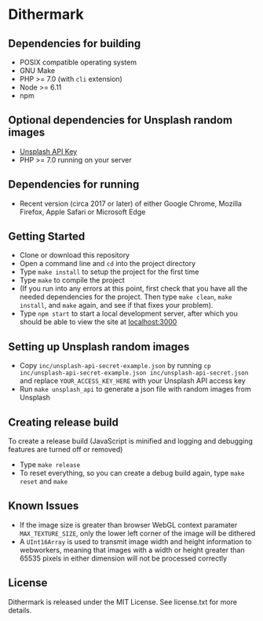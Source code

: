 # Dithermark



## Dependencies for building

* POSIX compatible operating system
* GNU Make
* PHP >= 7.0 (with `cli` extension)
* Node >= 6.11
* npm

## Optional dependencies for Unsplash random images

* [Unsplash API Key](https://unsplash.com/developers)
* PHP >= 7.0 running on your server

## Dependencies for running

* Recent version (circa 2017 or later) of either Google Chrome, Mozilla Firefox, Apple Safari or Microsoft Edge

## Getting Started

* Clone or download this repository
* Open a command line and `cd` into the project directory
* Type `make install` to setup the project for the first time
* Type `make` to compile the project
* (If you run into any errors at this point, first check that you have all the needed dependencies for the project. Then type `make clean`, `make install`, and `make` again, and see if that fixes your problem).
* Type `npm start` to start a local development server, after which you should be able to view the site at [localhost:3000](http://localhost:3000)

## Setting up Unsplash random images

* Copy `inc/unsplash-api-secret-example.json` by running `cp inc/unsplash-api-secret-example.json inc/unsplash-api-secret.json` and replace `YOUR_ACCESS_KEY_HERE` with your Unsplash API access key
* Run `make unsplash_api` to generate a json file with random images from Unsplash

## Creating release build

To create a release build (JavaScript is minified and logging and debugging features are turned off or removed)

* Type `make release`
* To reset everything, so you can create a debug build again, type `make reset` and `make`

## Known Issues

* If the image size is greater than browser WebGL context paramater `MAX_TEXTURE_SIZE`, only the lower left corner of the image will be dithered
* A `UInt16Array` is used to transmit image width and height information to webworkers, meaning that images with a width or height greater than 65535 pixels in either dimension will not be processed correctly

## License

Dithermark is released under the MIT License. See license.txt for more details.